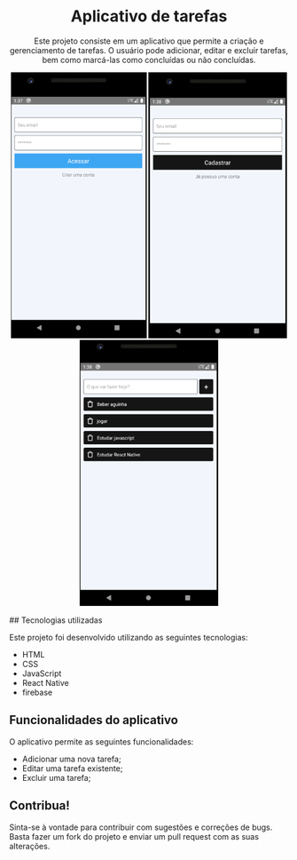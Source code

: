 <h1 align="center"> Aplicativo de tarefas </h1>

<p  align="center">Este projeto consiste em um aplicativo que permite a criação e gerenciamento de tarefas. O usuário pode adicionar, editar e excluir tarefas, bem como marcá-las como concluídas ou não concluídas.<p/>

<p align="center">
  <img alt="logi" src=".github/log.png" width="245px">
  <img alt="registro" src=".github/reg.png" width="250px">
  <img alt="tarefas" src=".github/tar.png" width="250px">
</p>
## Tecnologias utilizadas

Este projeto foi desenvolvido utilizando as seguintes tecnologias:

- HTML
- CSS
- JavaScript
- React Native
- firebase

## Funcionalidades do aplicativo

O aplicativo permite as seguintes funcionalidades:

- Adicionar uma nova tarefa;
- Editar uma tarefa existente;
- Excluir uma tarefa;

## Contribua!

Sinta-se à vontade para contribuir com sugestões e correções de bugs. Basta fazer um fork do projeto e enviar um pull request com as suas alterações.
